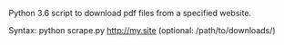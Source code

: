 Python 3.6 script to download pdf files from a specified website.

Syntax: python scrape.py http://my.site (optional: /path/to/downloads/) 
